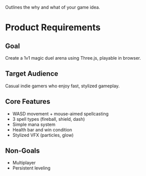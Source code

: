 Outlines the why and what of your game idea.

# Product Requirements

## Goal

Create a 1v1 magic duel arena using Three.js, playable in browser.

## Target Audience

Casual indie gamers who enjoy fast, stylized gameplay.

## Core Features

- WASD movement + mouse-aimed spellcasting
- 3 spell types (fireball, shield, dash)
- Simple mana system
- Health bar and win condition
- Stylized VFX (particles, glow)

## Non-Goals

- Multiplayer
- Persistent leveling
